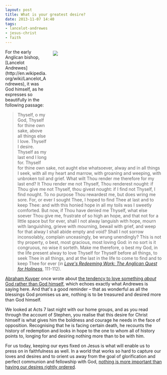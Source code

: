 ```yaml
---
layout: post
title: What is your greatest desire?
date: 2013-11-07 14:40
tags:
- lancelot-andrewes
- jesus-christ
- faith
---
```

<div style="float: right; margin: 5px 1px 0px 20px; width: 350px; height: 350px;"><img src="https://dl.dropboxusercontent.com/u/3897986/Jake%20Blog%20Images/andrewes.jpg"></div>
For the early Anglican bishop, [Lancelot Andrewes](http://en.wikipedia.org/wiki/Lancelot_Andrewes), it was God himself, as he expresses so beautifully in the following passage:

<blockquote>
Thyself, o my God, Thyself for thine own sake, above all things else I love. Thyself I desire. Thyself as my last end I long for. Thyself for thine own sake, not aught else whatsoever, alway and in all things I seek, with all my heart and marrow, with groaning and weeping, with unbroken toil and grief. What wilt Thou render me therefore for my last end? It Thou render me not Thyself, Thou renderest nought: if Thou give me not Thyself, thou givest nought: if I find not Thyself, I find nought. To no purpose Thou rewardest me, but does wring me sore. For, or ever I sought Thee, I hoped to find Thee at last and to keep Thee: and with this honied hope in all my toils was I sweetly comforted. But now, if Thou have denied me Thyself, what else soever Thou give me, frustrate of so high an hope, and that not for a little space but for ever, shall I not alway languish with hope, mourn with languishing, grieve with mourning, bewail with grief, and weep for that alway I shall abide empty and void? Shall I not sorrow inconsolably, complain unceasingly, be wrung unendingly? This is not thy property, o best, most gracious, most loving God: in no sort is it congruous, no wise it sorteth. Make me therefore, o best my God, in the life present alway to love Thyself for Thyself before all things, to seek Thee in all things, and at the last in the life to come to find and to keep Thee for ever (in <em><a href="http://www.amazon.co.uk/gp/product/0191070580/ref=as_li_qf_sp_asin_il_tl?ie=UTF8&camp=1634&creative=6738&creativeASIN=0191070580&linkCode=as2&tag=jakebeldercom-21">Love's Redeeming Work: The Anglican Quest for Holiness</a></em>, 111-112).
</blockquote>

[Abraham Kuyper](http://en.wikipedia.org/wiki/Abraham_Kuyper) once wrote about [the tendency to love something *about* God rather than God himself](http://blog.jakebelder.com/post/do-you-love-jesus-or-just-something-about-him), which echoes exactly what Andrewes is saying here. And that's a good reminder – that as wonderful as all the blessings God promises us are, nothing is to be treasured and desired more than God himself.

We looked at Acts 7 last night with our home groups, and as you read through the account of Stephen, you realise that this desire for Christ himself is what gives him the boldness and courage he needs in the face of opposition. Recognising that he is facing certain death, he recounts the history of redemption and looks in hope to the one to whom all of history points to, longing for and desiring nothing more than to be with him.

For us today, keeping our eyes fixed on Jesus is what will enable us to press on in faithfulness as well. In a world that works so hard to capture our loves and desires and to orient us away from the goal of glorification and perfect communion and fellowship with God, [nothing is more important than having our desires rightly ordered](http://blog.jakebelder.com/post/we-need-an-aversion-to-our-aversion-to-repetition-in-worship).
